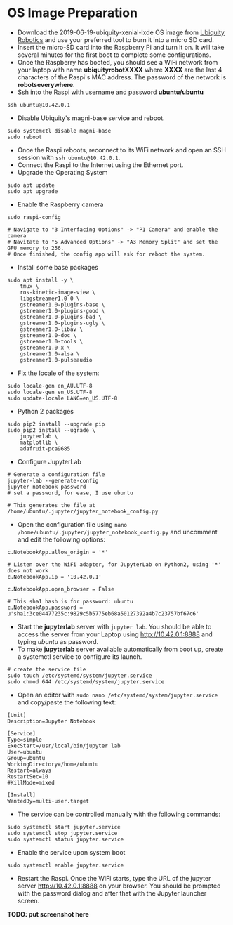 # OS Image Preparation

* Download the 2019-06-19-ubiquity-xenial-lxde OS image from [Ubiquity Robotics](https://downloads.ubiquityrobotics.com/pi.html) and use your preferred tool to burn it into a micro SD card.
* Insert the micro-SD card into the Raspberry Pi and turn it on. It will take several minutes for the first boot to complete some configurations.
* Once the Raspberry has booted, you should see a WiFi network from your laptop with name **ubiquityrobotXXXX** where **XXXX** are the last 4 characters of the Raspi's MAC address. The password of the network is **robotseverywhere**.
* Ssh into the Raspi with username and password **ubuntu/ubuntu**
```
ssh ubuntu@10.42.0.1
```
* Disable Ubiquity's magni-base service and reboot.
```
sudo systemctl disable magni-base
sudo reboot
```
* Once the Raspi reboots, reconnect to its WiFi network and open an SSH session with `ssh ubuntu@10.42.0.1`.
* Connect the Raspi to the Internet using the Ethernet port.
* Upgrade the Operating System
```
sudo apt update
sudo apt upgrade
```
* Enable the Raspberry camera
```
sudo raspi-config

# Navigate to "3 Interfacing Options" -> "P1 Camera" and enable the camera
# Navitate to "5 Advanced Options" -> "A3 Memory Split" and set the GPU memory to 256.
# Once finished, the config app will ask for reboot the system.
```
* Install some base packages
```
sudo apt install -y \
    tmux \
    ros-kinetic-image-view \
    libgstreamer1.0-0 \
    gstreamer1.0-plugins-base \
    gstreamer1.0-plugins-good \
    gstreamer1.0-plugins-bad \
    gstreamer1.0-plugins-ugly \
    gstreamer1.0-libav \
    gstreamer1.0-doc \
    gstreamer1.0-tools \
    gstreamer1.0-x \
    gstreamer1.0-alsa \
    gstreamer1.0-pulseaudio
```
* Fix the locale of the system:
```
sudo locale-gen en_AU.UTF-8
sudo locale-gen en_US.UTF-8
sudo update-locale LANG=en_US.UTF-8
```
* Python 2 packages
```
sudo pip2 install --upgrade pip
sudo pip2 install --ugrade \
    jupyterlab \
    matplotlib \
    adafruit-pca9685
```
* Configure JupyterLab
```
# Generate a configuration file
jupyter-lab --generate-config
jupyter notebook password
# set a password, for ease, I use ubuntu

# This generates the file at /home/ubuntu/.jupyter/jupyter_notebook_config.py
```
* Open the configuration file using `nano /home/ubuntu/.jupyter/jupyter_notebook_config.py` and uncomment and edit the following options:
```
c.NotebookApp.allow_origin = '*'

# Listen over the WiFi adapter, for JupyterLab on Python2, using '*' does not work
c.NotebookApp.ip = '10.42.0.1'

c.NotebookApp.open_browser = False

# This sha1 hash is for password: ubuntu
c.NotebookApp.password = u'sha1:3ce04477235c:9829c5b5775eb68a50127392a4b7c23757bf67c6'
```
* Start the **jupyterlab** server with `jupyter lab`. You should be able to access the server from your Laptop using http://10.42.0.1:8888 and typing *ubuntu* as password.
* To make **jupyterlab** server available automatically from boot up, create a systemctl service to configure its launch.
```
# create the service file
sudo touch /etc/systemd/system/jupyter.service
sudo chmod 644 /etc/systemd/system/jupyter.service
```
* Open an editor with `sudo nano /etc/systemd/system/jupyter.service` and copy/paste the following text:
```
[Unit]
Description=Jupyter Notebook

[Service]
Type=simple
ExecStart=/usr/local/bin/jupyter lab
User=ubuntu
Group=ubuntu
WorkingDirectory=/home/ubuntu
Restart=always
RestartSec=10
#KillMode=mixed

[Install]
WantedBy=multi-user.target
```
* The service can be controlled manually with the following commands:
```
sudo systemctl start jupyter.service 
sudo systemctl stop jupyter.service 
sudo systemctl status jupyter.service 
```
* Enable the service upon system boot
```
sudo systemctl enable jupyter.service 
```
* Restart the Raspi. Once the WiFi starts, type the URL of the jupyter server http://10.42.0.1:8888 on your browser. You should be prompted with the password dialog and after that with the Jupyter launcher screen.

**TODO: put screenshot here**
